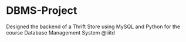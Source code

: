 # DBMS-Project
Designed the backend of a Thrift Store using MySQL and Python for the course Database Management System @iiitd
